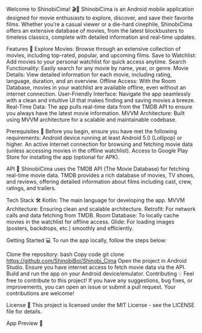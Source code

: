 Welcome to ShinobiCima! 🎬🍿
ShinobiCima is an Android mobile application designed for movie enthusiasts to explore, discover, and save their favorite films. Whether you’re a casual viewer or a die-hard cinephile, ShinobiCima offers an extensive database of movies, from the latest blockbusters to timeless classics, complete with detailed information and real-time updates.

Features 🌟
 Explore Movies: Browse through an extensive collection of movies, including top-rated, popular, and upcoming films.
 Save to Watchlist: Add movies to your personal watchlist for quick access anytime.
 Search Functionality: Easily search for any movie by name, year, or genre.
 Movie Details: View detailed information for each movie, including rating, language, duration, and an overview.
 Offline Access: With the Room Database, movies in your watchlist are available offline, even without an internet connection. 
 User-Friendly Interface: Navigate the app seamlessly with a clean and intuitive UI that makes finding and saving movies a breeze.
 Real-Time Data: The app pulls real-time data from the TMDB API to ensure you always have the latest movie information.
 MVVM Architecture: Built using MVVM architecture for a scalable and maintainable codebase.
 
Prerequisites 🎯
Before you begin, ensure you have met the following requirements:
 Android device running at least Android 5.0 (Lollipop) or higher.
 An active internet connection for browsing and fetching movie data (unless accessing movies in the offline watchlist).
 Access to Google Play Store for installing the app (optional for APK).
 
API 🔗
ShinobiCima uses the TMDB API (The Movie Database) for fetching real-time movie data. TMDB provides a rich database of movies, TV shows, and reviews, offering detailed information about films including cast, crew, ratings, and trailers.

Tech Stack 🛠️
Kotlin: The main language for developing the app.
MVVM Architecture: Ensuring clean and scalable architecture.
Retrofit: For network calls and data fetching from TMDB.
Room Database: To locally cache movies in the watchlist for offline access.
Glide: For loading images (posters, backdrops, etc.) smoothly and efficiently.

Getting Started 💻
To run the app locally, follow the steps below:

Clone the repository:
bash
Copy code
git clone https://github.com/ShinobiBoi/Shinobi_Cima
Open the project in Android Studio.
Ensure you have internet access to fetch movie data via the API.
Build and run the app on your Android device/emulator.
Contributing 💡
Feel free to contribute to this project! If you have any suggestions, bug fixes, or improvements, you can open an issue or submit a pull request. Your contributions are welcome!

License 📄
This project is licensed under the MIT License - see the LICENSE file for details.


App Preview 📲




